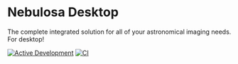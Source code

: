 # Nebulosa Desktop

The complete integrated solution for all of your astronomical imaging needs. For desktop!

[![Active Development](https://img.shields.io/badge/Maintenance%20Level-Actively%20Developed-brightgreen.svg)](https://gist.github.com/cheerfulstoic/d107229326a01ff0f333a1d3476e068d)
[![CI](https://github.com/tiagohm/nebulosa.desktop/actions/workflows/ci.yml/badge.svg)](https://github.com/tiagohm/nebulosa.desktop/actions/workflows/ci.yml)
